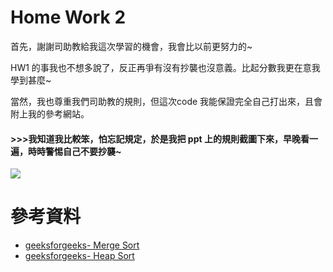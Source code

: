 # Home Work 2
首先，謝謝司助教給我這次學習的機會，我會比以前更努力的~

HW1 的事我也不想多說了，反正再爭有沒有抄襲也沒意義。比起分數我更在意我學到甚麼~

當然，我也尊重我們司助教的規則，但這次code 我能保證完全自己打出來，且會附上我的參考網站。

#### >>>我知道我比較笨，怕忘記規定，於是我把 ppt 上的規則截圖下來，早晚看一遍，時時警惕自己不要抄襲~
![](https://i.imgur.com/Yb2K8AH.png)

# 參考資料
- [geeksforgeeks- Merge Sort](https://www.geeksforgeeks.org/merge-sort/)
- [geeksforgeeks- Heap Sort](https://www.geeksforgeeks.org/heap-sort/)
